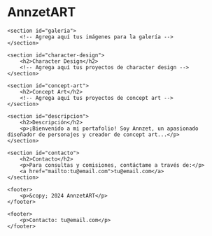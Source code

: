 # AnnzetART
<!DOCTYPE html>
<html lang="es">
<head>
    <meta charset="UTF-8">
    <meta name="viewport" content="width=device-width, initial-scale=1.0">
    <link rel="stylesheet" href="stiles.css">
    <title>AnnzetART - Portafolio</title>
</head>
<body>

    <section id="galeria">
        <!-- Agrega aquí tus imágenes para la galería -->
    </section>

    <section id="character-design">
        <h2>Character Design</h2>
        <!-- Agrega aquí tus proyectos de character design -->
    </section>

    <section id="concept-art">
        <h2>Concept Art</h2>
        <!-- Agrega aquí tus proyectos de concept art -->
    </section>

    <section id="descripcion">
        <h2>Descripción</h2>
        <p>¡Bienvenido a mi portafolio! Soy Annzet, un apasionado diseñador de personajes y creador de concept art...</p>
    </section>

    <section id="contacto">
        <h2>Contacto</h2>
        <p>Para consultas y comisiones, contáctame a través de:</p>
        <a href="mailto:tu@email.com">tu@email.com</a>
    </section>

    <footer>
        <p>&copy; 2024 AnnzetART</p>
    </footer>
</body>
</html>


    <footer>
        <p>Contacto: tu@email.com</p>
    </footer>
</body>
</html>

